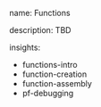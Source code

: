 name: Functions

description: TBD

insights:
  - functions-intro
  - function-creation
  - function-assembly
  - pf-debugging
